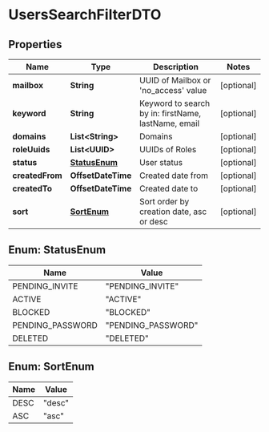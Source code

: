 

# UsersSearchFilterDTO


## Properties

| Name | Type | Description | Notes |
|------------ | ------------- | ------------- | -------------|
|**mailbox** | **String** | UUID of Mailbox or &#39;no_access&#39; value |  [optional] |
|**keyword** | **String** | Keyword to search by in: firstName, lastName, email |  [optional] |
|**domains** | **List&lt;String&gt;** | Domains |  [optional] |
|**roleUuids** | **List&lt;UUID&gt;** | UUIDs of Roles |  [optional] |
|**status** | [**StatusEnum**](#StatusEnum) | User status |  [optional] |
|**createdFrom** | **OffsetDateTime** | Created date from |  [optional] |
|**createdTo** | **OffsetDateTime** | Created date to |  [optional] |
|**sort** | [**SortEnum**](#SortEnum) | Sort order by creation date, asc or desc |  [optional] |



## Enum: StatusEnum

| Name | Value |
|---- | -----|
| PENDING_INVITE | &quot;PENDING_INVITE&quot; |
| ACTIVE | &quot;ACTIVE&quot; |
| BLOCKED | &quot;BLOCKED&quot; |
| PENDING_PASSWORD | &quot;PENDING_PASSWORD&quot; |
| DELETED | &quot;DELETED&quot; |



## Enum: SortEnum

| Name | Value |
|---- | -----|
| DESC | &quot;desc&quot; |
| ASC | &quot;asc&quot; |



